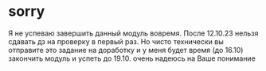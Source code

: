# sorry
Я не успеваю завершить данный модуль вовремя.
После 12.10.23 нельзя сдавать дз на проверку в первый раз.
Но чисто технически вы отправите это задание на доработку и у меня будет время (до 16.10) закончить модуль и успеть до 19.10.
очень надеюсь на Ваше понимание
